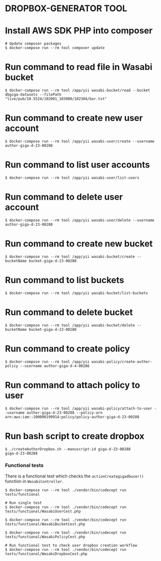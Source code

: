 # DROPBOX-GENERATOR TOOL

# Install AWS SDK PHP into composer
```
# Update composer packages
$ docker-compose run --rm tool composer update
```

# Run command to read file in Wasabi bucket
```
$ docker-compose run --rm tool /app/yii wasabi-bucket/read --bucket dbgiga-datasets --filePath "live/pub/10.5524/102001_103000/102304/bar.txt"
```

# Run command to create new user account
```
$ docker-compose run --rm tool /app/yii wasabi-user/create --username author-giga-d-23-00288
```

# Run command to list user accounts
```
$ docker-compose run --rm tool /app/yii wasabi-user/list-users
```

# Run command to delete user account
```
$ docker-compose run --rm tool /app/yii wasabi-user/delete --username author-giga-d-23-00288
```

# Run command to create new bucket
```
$ docker-compose run --rm tool /app/yii wasabi-bucket/create --bucketName bucket-giga-d-23-00288
```
# Run command to list buckets
```
$ docker-compose run --rm tool /app/yii wasabi-bucket/list-buckets
```

# Run command to delete bucket
```
$ docker-compose run --rm tool /app/yii wasabi-bucket/delete --bucketName bucket-giga-d-23-00288
```

# Run command to create policy
```
$ docker-compose run --rm tool /app/yii wasabi-policy/create-author-policy --username author-giga-d-4-00286
```

# Run command to attach policy to user
```
$ docker-compose run --rm tool /app/yii wasabi-policy/attach-to-user --username author-giga-d-23-00288 --policy-arn arn:aws:iam::100000199914:policy/policy-author-giga-d-23-00288
```

# Run bash script to create dropbox
```
$ ./createAuthorDropbox.sh --manuscript-id giga-d-23-00288
giga-d-23-00288
```

### Functional tests

There is a functional test which checks the `actionCreategigadbuser()` function in
`WasabiController`.
```
$ docker-compose run --rm tool ./vendor/bin/codecept run tests/functional

# Run single test
$ docker-compose run --rm tool ./vendor/bin/codecept run tests/functional/WasabiUserCest.php

$ docker-compose run --rm tool ./vendor/bin/codecept run tests/functional/WasabiBucketCest.php

$ docker-compose run --rm tool ./vendor/bin/codecept run tests/functional/WasabiPolicyCest.php

# Run functional test to check user dropbox creation workflow
$ docker-compose run --rm tool ./vendor/bin/codecept run tests/functional/WasabiDropboxCest.php
```
